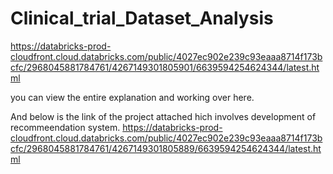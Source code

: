 # Clinical_trial_Dataset_Analysis
https://databricks-prod-cloudfront.cloud.databricks.com/public/4027ec902e239c93eaaa8714f173bcfc/2968045881784761/4267149301805901/6639594254624344/latest.html

you can view the entire explanation and working over here. 

And below is the link of the project attached hich involves development of recommeendation system.
https://databricks-prod-cloudfront.cloud.databricks.com/public/4027ec902e239c93eaaa8714f173bcfc/2968045881784761/4267149301805889/6639594254624344/latest.html
